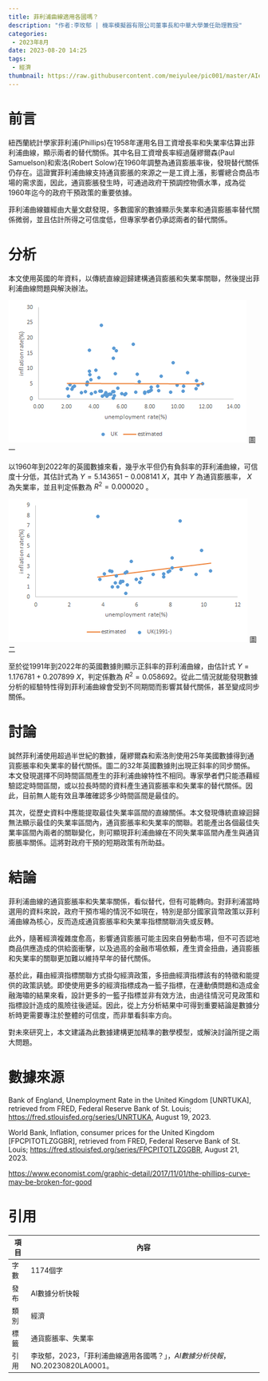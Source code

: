 ```yaml
---
title: 菲利浦曲線適用各國嗎？
description: "作者:李玫郁 | 機率模擬器有限公司董事長和中華大學兼任助理教授"
categories:
 - 2023年8月
date: 2023-08-20 14:25
tags: 
 - 經濟
thumbnail: https://raw.githubusercontent.com/meiyulee/pic001/master/AIecon/ukphillipscurve0002.png
---
```


# 前言

紐西蘭統計學家菲利浦(Phillips)在1958年運用名目工資增長率和失業率估算出菲利浦曲線，顯示兩者的替代關係。其中名目工資增長率經過薩繆爾森(Paul Samuelson)和索洛(Robert Solow)在1960年調整為通貨膨脹率後，發現替代關係仍存在。這證實菲利浦曲線支持通貨膨脹的來源之一是工資上漲，影響總合商品市場的需求面，因此，通貨膨脹發生時，可通過政府干預調控物價水準，成為從1960年迄今的政府干預政策的重要依據。

菲利浦曲線雖經由大量文獻發現，多數國家的數據顯示失業率和通貨膨脹率替代關係微弱，並且估計所得之可信度低，但專家學者仍承認兩者的替代關係。

# 分析

本文使用英國的年資料，以傳統直線迴歸建構通貨膨脹和失業率關聯，然後提出菲利浦曲線問題與解決辦法。

<img src="https://raw.githubusercontent.com/meiyulee/pic001/master/AIecon/ukphillipscurve0001.png" class="full-image" />
圖一

以1960年到2022年的英國數據來看，幾乎水平但仍有負斜率的菲利浦曲線，可信度十分低，其估計式為 $Y = 5.143651 - 0.008141 \ X$，其中 $Y$ 為通貨膨脹率， $X$ 為失業率，並且判定係數為 $R^{2} = 0.000020$ 。

<img src="https://raw.githubusercontent.com/meiyulee/pic001/master/AIecon/ukphillipscurve0002.png" class="full-image" />
圖二

至於從1991年到2022年的英國數據則顯示正斜率的菲利浦曲線，由估計式 $Y = 1.176781 + 0.207899 \ X$，判定係數為 $R^{2} = 0.058692$。從此二情況就能發現數據分析的經驗特性得到菲利浦曲線會受到不同期間而影響其替代關係，甚至變成同步關係。

# 討論

誠然菲利浦使用超過半世紀的數據，薩繆爾森和索洛則使用25年美國數據得到通貨膨脹率和失業率的替代關係。圖二的32年英國數據則出現正斜率的同步關係。本文發現選擇不同時間區間產生的菲利浦曲線特性不相同。專家學者們只能憑藉經驗認定時間區間，或以拉長時間的資料產生通貨膨脹率和失業率的替代關係。因此，目前無人能有效且準確確認多少時間區間是最佳的。

其次，從歷史資料中應能提取最佳失業率區間的直線關係。本文發現傳統直線迴歸無法顯示最佳的失業率區間內，通貨膨脹率和失業率的關聯。若能產出各個最佳失業率區間內兩者的關聯變化，則可顯現菲利浦曲線在不同失業率區間內產生與通貨膨脹率關係。這將對政府干預的短期政策有所助益。

# 結論

菲利浦曲線的通貨膨脹率和失業率關係，看似替代，但有可能轉向。對菲利浦當時選用的資料來說，政府干預市場的情況不如現在，特別是部分國家貨幣政策以菲利浦曲線為核心，反而造成通貨膨脹率和失業率指標關聯消失或反轉。

此外，隨著經濟複雜度愈高，影響通貨膨脹可能主因來自勞動市場，但不可否認地商品供應造成的供給面衝擊，以及過高的金融市場依賴，產生資金扭曲，通貨膨脹和失業率的關聯更加難以維持早年的替代關係。

基於此，藉由經濟指標關聯方式掛勾經濟政策，多扭曲經濟指標該有的特徵和能提供的政策訊號。即使使用更多的經濟指標成為一籃子指標，在連動債問題和造成金融海嘯的結果來看，設計更多的一籃子指標並非有效方法，由過往情況可見政策和指標設計造成的風險往後遞延。因此，從上方分析結果中可得到重要結論是數據分析時更需要專注於整體的可信度，而非單看斜率方向。

對未來研究上，本文建議為此數據建構更加精準的數學模型，或解決討論所提之兩大問題。

# 數據來源

Bank of England, Unemployment Rate in the United Kingdom [UNRTUKA], retrieved from FRED, Federal Reserve Bank of St. Louis; https://fred.stlouisfed.org/series/UNRTUKA, August 19, 2023.

World Bank, Inflation, consumer prices for the United Kingdom [FPCPITOTLZGGBR], retrieved from FRED, Federal Reserve Bank of St. Louis; https://fred.stlouisfed.org/series/FPCPITOTLZGGBR, August 21, 2023.

https://www.economist.com/graphic-detail/2017/11/01/the-phillips-curve-may-be-broken-for-good

# 引用

| 項目 | 內容 |
| ---- | ---- |
| 字數 |1174個字 |
| 發布 | AI數據分析快報 |
| 類別 | 經濟 |
| 標籤 | 通貨膨脹率、失業率 |
| 引用 | 李玫郁，2023，「菲利浦曲線適用各國嗎？」，*AI數據分析快報*，NO.20230820LA0001。|